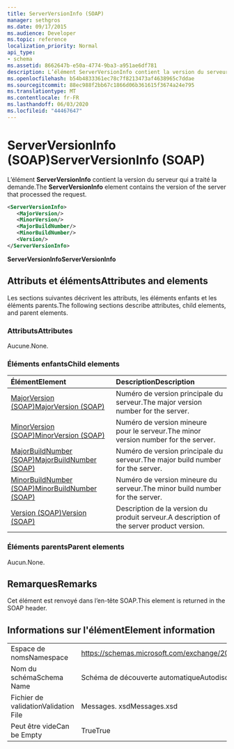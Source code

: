 ```yaml
---
title: ServerVersionInfo (SOAP)
manager: sethgros
ms.date: 09/17/2015
ms.audience: Developer
ms.topic: reference
localization_priority: Normal
api_type:
- schema
ms.assetid: 8662647b-e50a-4774-9ba3-a951ae6df781
description: L’élément ServerVersionInfo contient la version du serveur qui a traité la demande.
ms.openlocfilehash: b54b4833361ec78c7f8213473af4638965c7ddae
ms.sourcegitcommit: 88ec988f2bb67c1866d06b361615f3674a24e795
ms.translationtype: MT
ms.contentlocale: fr-FR
ms.lasthandoff: 06/03/2020
ms.locfileid: "44467647"
---
```

# <a name="serverversioninfo-soap"></a><span data-ttu-id="f1764-103">ServerVersionInfo (SOAP)</span><span class="sxs-lookup"><span data-stu-id="f1764-103">ServerVersionInfo (SOAP)</span></span>

<span data-ttu-id="f1764-104">L’élément **ServerVersionInfo** contient la version du serveur qui a traité la demande.</span><span class="sxs-lookup"><span data-stu-id="f1764-104">The **ServerVersionInfo** element contains the version of the server that processed the request.</span></span> 
  
```XML
<ServerVersionInfo>
   <MajorVersion/>
   <MinorVersion/>
   <MajorBuildNumber/>
   <MinorBuildNumber/>
   <Version/>
</ServerVersionInfo>
```

 <span data-ttu-id="f1764-105">**ServerVersionInfo**</span><span class="sxs-lookup"><span data-stu-id="f1764-105">**ServerVersionInfo**</span></span>
## <a name="attributes-and-elements"></a><span data-ttu-id="f1764-106">Attributs et éléments</span><span class="sxs-lookup"><span data-stu-id="f1764-106">Attributes and elements</span></span>

<span data-ttu-id="f1764-107">Les sections suivantes décrivent les attributs, les éléments enfants et les éléments parents.</span><span class="sxs-lookup"><span data-stu-id="f1764-107">The following sections describe attributes, child elements, and parent elements.</span></span>
  
### <a name="attributes"></a><span data-ttu-id="f1764-108">Attributs</span><span class="sxs-lookup"><span data-stu-id="f1764-108">Attributes</span></span>

<span data-ttu-id="f1764-109">Aucune.</span><span class="sxs-lookup"><span data-stu-id="f1764-109">None.</span></span>
  
### <a name="child-elements"></a><span data-ttu-id="f1764-110">Éléments enfants</span><span class="sxs-lookup"><span data-stu-id="f1764-110">Child elements</span></span>

|<span data-ttu-id="f1764-111">**Élément**</span><span class="sxs-lookup"><span data-stu-id="f1764-111">**Element**</span></span>|<span data-ttu-id="f1764-112">**Description**</span><span class="sxs-lookup"><span data-stu-id="f1764-112">**Description**</span></span>|
|:-----|:-----|
|[<span data-ttu-id="f1764-113">MajorVersion (SOAP)</span><span class="sxs-lookup"><span data-stu-id="f1764-113">MajorVersion (SOAP)</span></span>](majorversion-soap.md) <br/> |<span data-ttu-id="f1764-114">Numéro de version principale du serveur.</span><span class="sxs-lookup"><span data-stu-id="f1764-114">The major version number for the server.</span></span>  <br/> |
|[<span data-ttu-id="f1764-115">MinorVersion (SOAP)</span><span class="sxs-lookup"><span data-stu-id="f1764-115">MinorVersion (SOAP)</span></span>](minorversion-soap.md) <br/> |<span data-ttu-id="f1764-116">Numéro de version mineure pour le serveur.</span><span class="sxs-lookup"><span data-stu-id="f1764-116">The minor version number for the server.</span></span>  <br/> |
|[<span data-ttu-id="f1764-117">MajorBuildNumber (SOAP)</span><span class="sxs-lookup"><span data-stu-id="f1764-117">MajorBuildNumber (SOAP)</span></span>](majorbuildnumber-soap.md) <br/> |<span data-ttu-id="f1764-118">Numéro de version principale du serveur.</span><span class="sxs-lookup"><span data-stu-id="f1764-118">The major build number for the server.</span></span>  <br/> |
|[<span data-ttu-id="f1764-119">MinorBuildNumber (SOAP)</span><span class="sxs-lookup"><span data-stu-id="f1764-119">MinorBuildNumber (SOAP)</span></span>](minorbuildnumber-soap.md) <br/> |<span data-ttu-id="f1764-120">Numéro de version mineure du serveur.</span><span class="sxs-lookup"><span data-stu-id="f1764-120">The minor build number for the server.</span></span>  <br/> |
|[<span data-ttu-id="f1764-121">Version (SOAP)</span><span class="sxs-lookup"><span data-stu-id="f1764-121">Version (SOAP)</span></span>](version-soap.md) <br/> |<span data-ttu-id="f1764-122">Description de la version du produit serveur.</span><span class="sxs-lookup"><span data-stu-id="f1764-122">A description of the server product version.</span></span>  <br/> |
   
### <a name="parent-elements"></a><span data-ttu-id="f1764-123">Éléments parents</span><span class="sxs-lookup"><span data-stu-id="f1764-123">Parent elements</span></span>

<span data-ttu-id="f1764-124">Aucun.</span><span class="sxs-lookup"><span data-stu-id="f1764-124">None.</span></span>
  
## <a name="remarks"></a><span data-ttu-id="f1764-125">Remarques</span><span class="sxs-lookup"><span data-stu-id="f1764-125">Remarks</span></span>

<span data-ttu-id="f1764-126">Cet élément est renvoyé dans l’en-tête SOAP.</span><span class="sxs-lookup"><span data-stu-id="f1764-126">This element is returned in the SOAP header.</span></span>
  
## <a name="element-information"></a><span data-ttu-id="f1764-127">Informations sur l'élément</span><span class="sxs-lookup"><span data-stu-id="f1764-127">Element information</span></span>

|||
|:-----|:-----|
|<span data-ttu-id="f1764-128">Espace de noms</span><span class="sxs-lookup"><span data-stu-id="f1764-128">Namespace</span></span>  <br/> |https://schemas.microsoft.com/exchange/2010/Autodiscover  <br/> |
|<span data-ttu-id="f1764-129">Nom du schéma</span><span class="sxs-lookup"><span data-stu-id="f1764-129">Schema Name</span></span>  <br/> |<span data-ttu-id="f1764-130">Schéma de découverte automatique</span><span class="sxs-lookup"><span data-stu-id="f1764-130">Autodiscover schema</span></span>  <br/> |
|<span data-ttu-id="f1764-131">Fichier de validation</span><span class="sxs-lookup"><span data-stu-id="f1764-131">Validation File</span></span>  <br/> |<span data-ttu-id="f1764-132">Messages. xsd</span><span class="sxs-lookup"><span data-stu-id="f1764-132">Messages.xsd</span></span>  <br/> |
|<span data-ttu-id="f1764-133">Peut être vide</span><span class="sxs-lookup"><span data-stu-id="f1764-133">Can be Empty</span></span>  <br/> |<span data-ttu-id="f1764-134">True</span><span class="sxs-lookup"><span data-stu-id="f1764-134">True</span></span>  <br/> |
   

